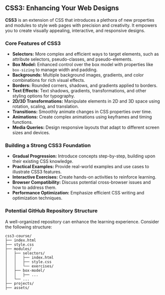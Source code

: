## CSS3: Enhancing Your Web Designs

**CSS3** is an extension of CSS that introduces a plethora of new properties and modules to style web pages with precision and creativity. It empowers you to create visually appealing, interactive, and responsive designs.

### Core Features of CSS3

* **Selectors:** More complex and efficient ways to target elements, such as attribute selectors, pseudo-classes, and pseudo-elements.
* **Box Model:** Enhanced control over the box model with properties like `box-sizing` to manage width and padding.
* **Backgrounds:** Multiple background images, gradients, and color combinations for rich visual effects.
* **Borders:** Rounded corners, shadows, and gradients applied to borders.
* **Text Effects:** Text shadows, gradients, transformations, and other styling options for typography.
* **2D/3D Transformations:** Manipulate elements in 2D and 3D space using rotation, scaling, and translation.
* **Transitions:** Smoothly animate changes in CSS properties over time.
* **Animations:** Create complex animations using keyframes and timing functions.
* **Media Queries:** Design responsive layouts that adapt to different screen sizes and devices.

### Building a Strong CSS3 Foundation

* **Gradual Progression:** Introduce concepts step-by-step, building upon their existing CSS knowledge.
* **Practical Examples:** Provide real-world examples and use cases to illustrate CSS3 features.
* **Interactive Exercises:** Create hands-on activities to reinforce learning.
* **Browser Compatibility:** Discuss potential cross-browser issues and how to address them.
* **Performance Optimization:** Emphasize efficient CSS writing and optimization techniques.

### Potential GitHub Repository Structure

A well-organized repository can enhance the learning experience. Consider the following structure:

```
css3-course/
├── index.html
├── style.css
├── modules/
│   ├── selectors/
│   │   ├── index.html
│   │   ├── style.css
│   │   └── exercises/
│   ├── box-model/
│   │   ├── ...
│   └── ...
├── projects/
├── assets/
```


